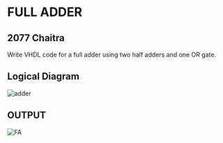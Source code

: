 # FULL ADDER
## 2077 Chaitra
Write VHDL code for a full adder using two half adders and one OR gate.

## Logical Diagram

![adder](https://github.com/yamsubash/ES_VHDL/assets/149253579/1b55a661-2c01-4752-a38d-e503b9ad0b4c)


## OUTPUT
![FA](https://github.com/yamsubash/ES_VHDL/assets/149253579/8a31e129-a6a1-497b-8482-07e14c2732cd)
